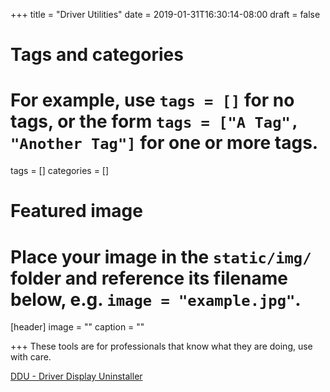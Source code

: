 +++
title = "Driver Utilities"
date = 2019-01-31T16:30:14-08:00
draft = false

# Tags and categories
# For example, use `tags = []` for no tags, or the form `tags = ["A Tag", "Another Tag"]` for one or more tags.
tags = []
categories = []

# Featured image
# Place your image in the `static/img/` folder and reference its filename below, e.g. `image = "example.jpg"`.
[header]
image = ""
caption = ""

+++
These tools are for professionals that know what they are doing, use with care.

[DDU - Driver Display Uninstaller](https://www.guru3d.com/files-details/display-driver-uninstaller-download.html)

